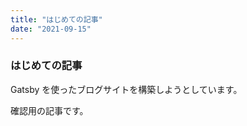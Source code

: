 ```yaml
---
title: "はじめての記事"
date: "2021-09-15"
---
```


### はじめての記事

Gatsby を使ったブログサイトを構築しようとしています。

確認用の記事です。
